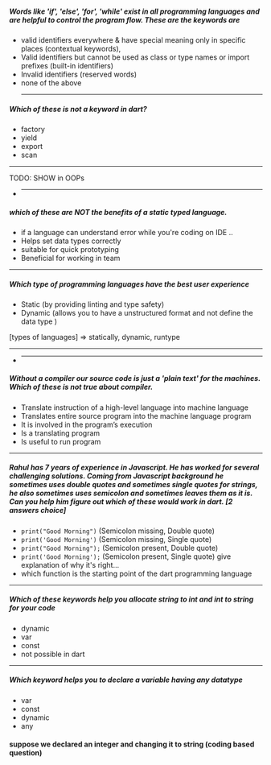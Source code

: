 #####  Words like 'if', 'else', 'for', 'while' exist in all programming languages and are helpful to control the program flow. These are the keywords are

- valid identifiers everywhere & have special meaning only in specific places (contextual keywords),
- Valid identifiers but cannot be used as class or type names or import prefixes (built-in identifiers)
- Invalid identifiers (reserved words)
- none of the above
  <!-- - limited reserved words  has to be excluded from the list to avoid confusion for beginners-->
  <hr>

##### Which of these is not a keyword in dart?

- factory
- yield
- export
- scan
<hr>

TODO: SHOW in OOPs
<!-- ##### Which of the following OOP concept are responsible for heirarchy managment

- Abstraction
- Polymorphism
- Encapsulation
- Inheritance -->

- <hr>

#####  which of these are NOT the benefits of a static typed language.

- if a language can understand error while you're coding on IDE ..
- Helps set data types correctly
- suitable for quick prototyping
- Beneficial for working in team
  <br/>


<hr/>

#####  Which type of programming languages have the best user experience

- Static (by providing linting and type safety)
- Dynamic (allows you to have a unstructured format and not define the data type )

[types of languages] => statically, dynamic, runtype

<hr/>

<!-- 4. What is low level language (Select one that apply) /

- Binary Codes (a combination of 0s and 1s)
- Code that is close to writing actual machine instructions (deals with a computer's hardware components and constraints) -->
- <hr>

<!-- 4.  of dart files

- .flutter
- .flt
- .drt
- .dart
<hr> -->

#####  Without a compiler our source code is just a 'plain text' for the machines. Which of these is not true about compiler.

- Translate instruction of a high-level language into machine language
- Translates entire source program into the machine language program
- It is involved in the program’s execution
- Is a translating program
- Is useful to run program

<hr>

##### Rahul has 7 years of experience in Javascript. He has worked for several challenging solutions.    Coming from Javascript background he sometimes uses double quotes and sometimes single quotes for strings, he also sometimes uses semicolon and sometimes leaves them as it is. <br/>Can you help him figure out which of these would work in dart. [2 answers choice]

- `print("Good Morning")` (Semicolon missing, Double quote)
- `print('Good Morning')` (Semicolon missing, Single quote)
- `print("Good Morning");` (Semicolon present, Double quote)
- `print('Good Morning');` (Semicolon present, Single quote)
  give explanation of why it's right...
- which function is the starting point of the dart programming language
<hr/>

  #####  Which of these keywords help you allocate string to int and int to string for your code

  - dynamic
  - var
  - const
  - not possible in dart
   <hr/>

#####  Which keyword helps you to declare a variable having any datatype

- var
- const
- dynamic
- any


#### suppose we declared an integer and changing it to string (coding based question)




